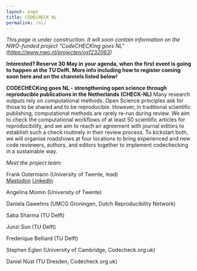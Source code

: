 ```yaml
---
layout: page
title: CODECHECK NL
permalink: /nl/
---
```


*This page is under construction. It will soon contain information on the NWO-funded project "CodeCHECKing goes NL" (https://www.nwo.nl/projecten/osf232063)*

**Interested? Reserve 30 May in your agenda, when the first event is going to happen at the TU Delft. More info including how to register coming soon here and on the channels listed below!**


**CODECHECKing goes NL - strengthening open science through reproducible publications in the Netherlands (CHECK-NL)**
Many research outputs rely on computational methods. Open Science principles ask for those to be shared and to be reproducible. However, in traditional scientific publishing, computational methods are rarely re-run during review. We aim to check the computational workflows of at least 50 scientific articles for reproducibility, and we aim to reach an agreement with journal editors to establish such a check routinely in their review process. To kickstart both, we will organise roadshows at four locations to bring experienced and new code reviewers, authors, and editors together to implement codechecking in a sustainable way.



*Meet the project team:*

Frank Ostermann (University of Twente, lead)  
[Mastodon](https://mstdn.social/@f_ostermann)
[LinkedIn](https://www.linkedin.com/in/foost/)

Angelina Momin (University of Twente)

Daniela Gawehns (UMCG Groningen, Dutch Reproducibility Network)

Saba Sharma (TU Delft)

Junzi Sun (TU Delft)

Frederique Belliard (TU Delft)

Stephen Eglen (University of Cambridge, Codecheck.org.uk)

Daniel Nüst (TU Dresden, Codecheck.org.uk)
